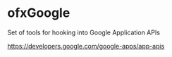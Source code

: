 ofxGoogle
=========

Set of tools for hooking into Google Application APIs

https://developers.google.com/google-apps/app-apis
